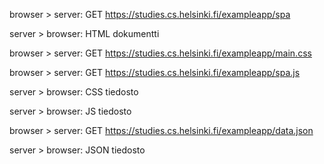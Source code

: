 browser > server: GET https://studies.cs.helsinki.fi/exampleapp/spa

server > browser: HTML dokumentti

browser > server: GET https://studies.cs.helsinki.fi/exampleapp/main.css

browser > server: GET https://studies.cs.helsinki.fi/exampleapp/spa.js

server > browser: CSS tiedosto

server > browser: JS tiedosto

browser > server: GET https://studies.cs.helsinki.fi/exampleapp/data.json

server > browser: JSON tiedosto